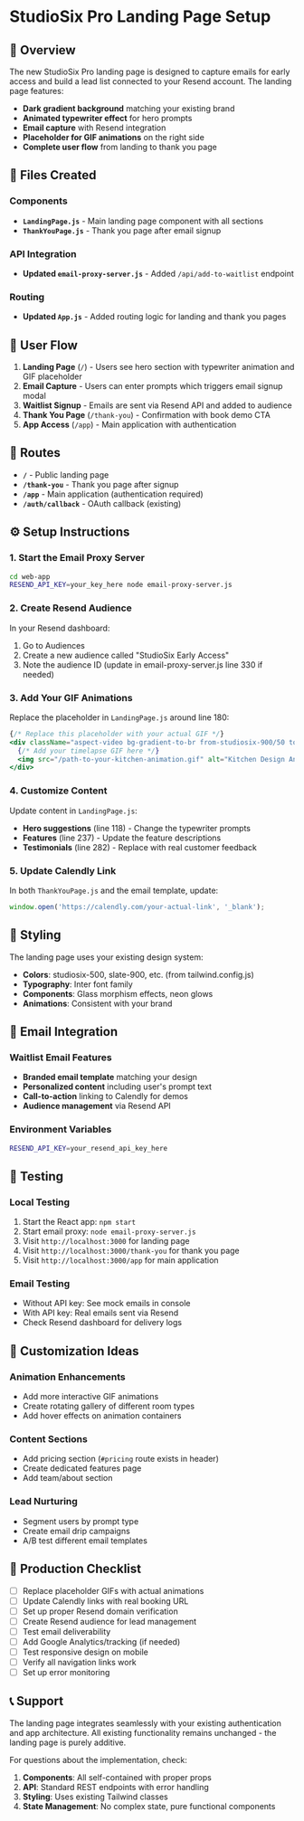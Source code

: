 # StudioSix Pro Landing Page Setup

## 🚀 Overview

The new StudioSix Pro landing page is designed to capture emails for early access and build a lead list connected to your Resend account. The landing page features:

- **Dark gradient background** matching your existing brand
- **Animated typewriter effect** for hero prompts 
- **Email capture** with Resend integration
- **Placeholder for GIF animations** on the right side
- **Complete user flow** from landing to thank you page

## 📁 Files Created

### Components
- **`LandingPage.js`** - Main landing page component with all sections
- **`ThankYouPage.js`** - Thank you page after email signup

### API Integration
- **Updated `email-proxy-server.js`** - Added `/api/add-to-waitlist` endpoint

### Routing
- **Updated `App.js`** - Added routing logic for landing and thank you pages

## 🎯 User Flow

1. **Landing Page** (`/`) - Users see hero section with typewriter animation and GIF placeholder
2. **Email Capture** - Users can enter prompts which triggers email signup modal
3. **Waitlist Signup** - Emails are sent via Resend API and added to audience
4. **Thank You Page** (`/thank-you`) - Confirmation with book demo CTA
5. **App Access** (`/app`) - Main application with authentication

## 🔗 Routes

- **`/`** - Public landing page
- **`/thank-you`** - Thank you page after signup
- **`/app`** - Main application (authentication required)
- **`/auth/callback`** - OAuth callback (existing)

## ⚙️ Setup Instructions

### 1. Start the Email Proxy Server
```bash
cd web-app
RESEND_API_KEY=your_key_here node email-proxy-server.js
```

### 2. Create Resend Audience
In your Resend dashboard:
1. Go to Audiences
2. Create a new audience called "StudioSix Early Access"
3. Note the audience ID (update in email-proxy-server.js line 330 if needed)

### 3. Add Your GIF Animations
Replace the placeholder in `LandingPage.js` around line 180:
```jsx
{/* Replace this placeholder with your actual GIF */}
<div className="aspect-video bg-gradient-to-br from-studiosix-900/50 to-purple-900/50 rounded-2xl flex items-center justify-center mb-6">
  {/* Add your timelapse GIF here */}
  <img src="/path-to-your-kitchen-animation.gif" alt="Kitchen Design Animation" />
</div>
```

### 4. Customize Content
Update content in `LandingPage.js`:
- **Hero suggestions** (line 118) - Change the typewriter prompts
- **Features** (line 237) - Update the feature descriptions
- **Testimonials** (line 282) - Replace with real customer feedback

### 5. Update Calendly Link
In both `ThankYouPage.js` and the email template, update:
```javascript
window.open('https://calendly.com/your-actual-link', '_blank');
```

## 🎨 Styling

The landing page uses your existing design system:
- **Colors**: studiosix-500, slate-900, etc. (from tailwind.config.js)
- **Typography**: Inter font family
- **Components**: Glass morphism effects, neon glows
- **Animations**: Consistent with your brand

## 📧 Email Integration

### Waitlist Email Features
- **Branded email template** matching your design
- **Personalized content** including user's prompt text
- **Call-to-action** linking to Calendly for demos
- **Audience management** via Resend API

### Environment Variables
```bash
RESEND_API_KEY=your_resend_api_key_here
```

## 🧪 Testing

### Local Testing
1. Start the React app: `npm start`
2. Start email proxy: `node email-proxy-server.js`
3. Visit `http://localhost:3000` for landing page
4. Visit `http://localhost:3000/thank-you` for thank you page
5. Visit `http://localhost:3000/app` for main application

### Email Testing
- Without API key: See mock emails in console
- With API key: Real emails sent via Resend
- Check Resend dashboard for delivery logs

## 🔧 Customization Ideas

### Animation Enhancements
- Add more interactive GIF animations
- Create rotating gallery of different room types
- Add hover effects on animation containers

### Content Sections
- Add pricing section (`#pricing` route exists in header)
- Create dedicated features page
- Add team/about section

### Lead Nurturing
- Segment users by prompt type
- Create email drip campaigns
- A/B test different email templates

## 🚨 Production Checklist

- [ ] Replace placeholder GIFs with actual animations
- [ ] Update Calendly links with real booking URL
- [ ] Set up proper Resend domain verification
- [ ] Create Resend audience for lead management  
- [ ] Test email deliverability
- [ ] Add Google Analytics/tracking (if needed)
- [ ] Test responsive design on mobile
- [ ] Verify all navigation links work
- [ ] Set up error monitoring

## 📞 Support

The landing page integrates seamlessly with your existing authentication and app architecture. All existing functionality remains unchanged - the landing page is purely additive.

For questions about the implementation, check:
1. **Components**: All self-contained with proper props
2. **API**: Standard REST endpoints with error handling  
3. **Styling**: Uses existing Tailwind classes
4. **State Management**: No complex state, pure functional components